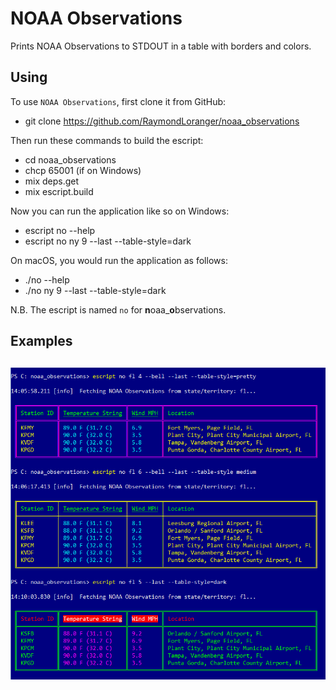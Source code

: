 
# NOAA Observations

Prints NOAA Observations to STDOUT in a table with borders and colors.

## Using

To use `NOAA Observations`, first clone it from GitHub:

  - git clone https://github.com/RaymondLoranger/noaa_observations

Then run these commands to build the escript:

  - cd noaa_observations
  - chcp 65001 (if on Windows)
  - mix deps.get
  - mix escript.build

Now you can run the application like so on Windows:

  - escript no --help
  - escript no ny 9 --last --table-style=dark

On macOS, you would run the application as follows:

  - ./no --help
  - ./no ny 9 --last --table-style=dark

N.B. The escript is named `no` for **n**oaa_**o**bservations.

## Examples
## ![noaa_observations_examples](images/noaa_observations_examples.png)
